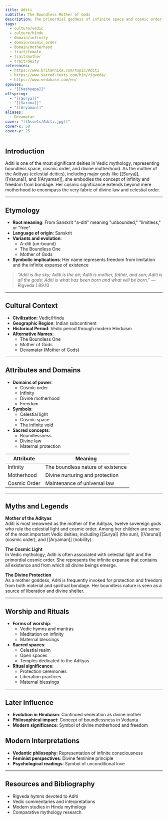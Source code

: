 ```yaml
---
title: Aditi
subtitle: The Boundless Mother of Gods
description: The primordial goddess of infinite space and cosmic order, mother of the Adityas and guardian of divine law
tags:
  - culture/vedic
  - culture/hindu
  - domain/infinity
  - domain/cosmic_order
  - domain/motherhood
  - trait/female
  - trait/mother
  - trait/deity
references:
  - https://www.britannica.com/topic/Aditi
  - https://www.sacred-texts.com/hin/rigveda/
  - https://www.vedabase.com/en/
spouses:
  - "[[Kashyapa]]"
offspring:
  - "[[Surya]]"
  - "[[Varuna]]"
  - "[[Aryaman]]"
aliases:
  - Devamatar
cover: "[[Assets/Aditi.jpg]]"
cover-x: 50
cover-y: 25
---
```

## Introduction
Aditi is one of the most significant deities in Vedic mythology, representing boundless space, cosmic order, and divine motherhood. As the mother of the Adityas (celestial deities), including major gods like [[Surya]], [[Varuna]], and [[Aryaman]], she embodies the concept of infinity and freedom from bondage. Her cosmic significance extends beyond mere motherhood to encompass the very fabric of divine law and celestial order.

---

## Etymology

- **Root meaning**: From Sanskrit "a-diti" meaning "unbounded," "limitless," or "free"
- **Language of origin**: Sanskrit
- **Variants and evolution**: 
  - A-diti (un-bound)
  - The Boundless One
  - Mother of Gods
- **Symbolic implications**: Her name represents freedom from limitation and the infinite expanse of existence

> _"Aditi is the sky; Aditi is the air; Aditi is mother, father, and son; Aditi is all the gods; Aditi is what has been born and what will be born."_
> — Rigveda 1.89.10

---

##  Cultural Context

- **Civilization**: Vedic/Hindu
- **Geographic Region**: Indian subcontinent
- **Historical Period**: Vedic period through modern Hinduism
- **Alternative Names**:
  - The Boundless One
  - Mother of Gods
  - Devamatar (Mother of Gods)

---

## Attributes and Domains

- **Domains of power**: 
  - Cosmic order
  - Infinity
  - Divine motherhood
  - Freedom
- **Symbols**: 
  - Celestial light
  - Cosmic space
  - The infinite void
- **Sacred concepts**: 
  - Boundlessness
  - Divine law
  - Maternal protection

| Attribute | Meaning |
|-----------|----------|
| Infinity | The boundless nature of existence |
| Motherhood | Divine nurturing and protection |
| Cosmic Order | Maintenance of universal law |

---

## Myths and Legends

**Mother of the Adityas**  
Aditi is most renowned as the mother of the Adityas, twelve sovereign gods who rule the celestial light and cosmic order. Among her children are some of the most important Vedic deities, including [[Surya]] (the sun), [[Varuna]] (cosmic order), and [[Aryaman]] (nobility).

**The Cosmic Light**  
In Vedic mythology, Aditi is often associated with celestial light and the primordial cosmic order. She represents the infinite expanse that contains all existence and from which all divine beings emerge.

**The Divine Protection**  
As a mother goddess, Aditi is frequently invoked for protection and freedom from both material and spiritual bondage. Her boundless nature is seen as a source of liberation and divine shelter.

---

## Worship and Rituals

- **Forms of worship**: 
  - Vedic hymns and mantras
  - Meditation on infinity
  - Maternal blessings
- **Sacred spaces**: 
  - Celestial realm
  - Open spaces
  - Temples dedicated to the Adityas
- **Ritual significance**: 
  - Protection ceremonies
  - Liberation practices
  - Maternal blessings

---

## Later Influence

- **Evolution in Hinduism**: Continued veneration as divine mother
- **Philosophical impact**: Concept of boundlessness in Vedanta
- **Modern significance**: Symbol of divine motherhood and freedom

## Modern Interpretations

- **Vedantic philosophy**: Representation of infinite consciousness
- **Feminist perspectives**: Divine feminine principle
- **Psychological readings**: Symbol of unconditional love

---

## Resources and Bibliography

- Rigveda hymns devoted to Aditi
- Vedic commentaries and interpretations
- Modern studies in Hindu mythology
- Comparative mythology research